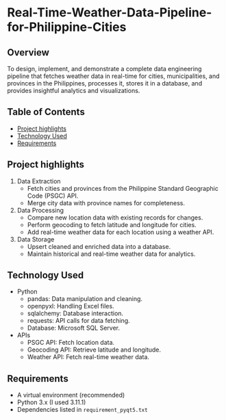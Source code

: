 # Real-Time-Weather-Data-Pipeline-for-Philippine-Cities

## Overview
To design, implement, and demonstrate a complete data engineering pipeline that fetches weather data in real-time for cities, municipalities, and provinces in the Philippines, processes it, stores it in a database, and provides insightful analytics and visualizations.

## Table of Contents

- [Project highlights](#section1)
- [Technology Used](#section2)
- [Requirements](#section3)

<a name="section1"></a>
## Project highlights
1. Data Extraction
   - Fetch cities and provinces from the Philippine Standard Geographic Code (PSGC) API.
   - Merge city data with province names for completeness.
2. Data Processing
   - Compare new location data with existing records for changes.
   - Perform geocoding to fetch latitude and longitude for cities.
   - Add real-time weather data for each location using a weather API.
3. Data Storage
   - Upsert cleaned and enriched data into a database.
   - Maintain historical and real-time weather data for analytics.

<a name="section2"></a>
## Technology Used
- Python
  - pandas: Data manipulation and cleaning.
  - openpyxl: Handling Excel files.
  - sqlalchemy: Database interaction.
  - requests: API calls for data fetching.
  - Database: Microsoft SQL Server.
- APIs
  - PSGC API: Fetch location data.
  - Geocoding API: Retrieve latitude and longitude.
  - Weather API: Fetch real-time weather data.


## Requirements
- A virtual environment (recommended)
- Python 3.x (I used 3.11.1)
- Dependencies listed in `requirement_pyqt5.txt`
